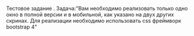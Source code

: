 Тестовое задание . 
Задача:"Вам необходимо реализовать только одно окно в полной версии и в мобильной, как указано на двух других скринах.
Для реализации необходимо использовать css фреймворк bootstrap 4"